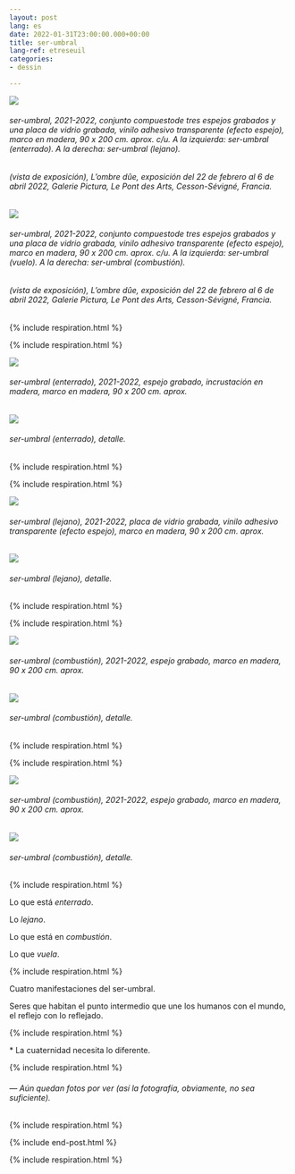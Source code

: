 ```yaml
---
layout: post
lang: es
date: 2022-01-31T23:00:00.000+00:00
title: ser-umbral
lang-ref: etreseuil
categories:
- dessin

---
```

![](/mepierdoparaver/imgs/etre-seuil-2021-2022-1-up.jpg)

###### _ser-umbral_, 2021-2022, conjunto compuestode tres espejos grabados y una placa de vidrio grabada, vinilo adhesivo transparente (efecto espejo), marco en madera, 90 x 200 cm. aprox. c/u. A la izquierda: _ser-umbral (enterrado)_. A la derecha: _ser-umbral (lejano)_.

###### (vista de exposición), _L’ombre dûe_, exposición del 22 de febrero al 6 de abril 2022, Galerie Pictura, Le Pont des Arts, Cesson-Sévigné, Francia.

![](/mepierdoparaver/imgs/etre-seuil-2021-2022-2-up.jpg)

###### _ser-umbral_, 2021-2022, conjunto compuestode tres espejos grabados y una placa de vidrio grabada, vinilo adhesivo transparente (efecto espejo), marco en madera, 90 x 200 cm. aprox. c/u. A la izquierda: _ser-umbral (vuelo)_. A la derecha: _ser-umbral (combustión)_.

###### (vista de exposición), _L’ombre dûe_, exposición del 22 de febrero al 6 de abril 2022, Galerie Pictura, Le Pont des Arts, Cesson-Sévigné, Francia.

{% include respiration.html %}

{% include respiration.html %}

![](/mepierdoparaver/imgs/etre-seuil-enterre-2021-2022-1_-up.jpg)

###### _ser-umbral (enterrado)_, 2021-2022, espejo grabado, incrustación en madera, marco en madera, 90 x 200 cm. aprox.

![](/mepierdoparaver/imgs/etre-seuil-enterre-2021-2022-6_-up.jpg)

###### _ser-umbral (enterrado)_, detalle.

{% include respiration.html %}

{% include respiration.html %}

![](/mepierdoparaver/imgs/etre-seuil-lointain-2021-2022-9_-up.jpg)

###### _ser-umbral (lejano)_, 2021-2022, placa de vidrio grabada, vinilo adhesivo transparente (efecto espejo), marco en madera, 90 x 200 cm. aprox.

![](/mepierdoparaver/imgs/etre-seuil-lointain-2021-2022-5-up.jpg)

###### _ser-umbral (lejano)_, detalle.

{% include respiration.html %}

{% include respiration.html %}

![](/mepierdoparaver/imgs/etre-seuil-combustion-2021-2022-2-up.jpg)

###### _ser-umbral (combustión)_, 2021-2022, espejo grabado, marco en madera, 90 x 200 cm. aprox.

![](/mepierdoparaver/imgs/etre-seuil-combustion-2021-2022-4-up.jpg)

###### _ser-umbral (combustión)_, detalle.

{% include respiration.html %}

{% include respiration.html %}

![](/mepierdoparaver/imgs/etre-seuil-vol-2021-2022-1-up.jpg)

###### _ser-umbral (combustión)_, 2021-2022, espejo grabado, marco en madera, 90 x 200 cm. aprox.

![](/mepierdoparaver/imgs/etre-seuil-vol-2021-2022-4-up.jpg)

###### _ser-umbral (combustión)_, detalle.

{% include respiration.html %}

Lo que está _enterrado_.

Lo _lejano_.

Lo que está en _combustión_.

Lo que _vuela_.

{% include respiration.html %}

Cuatro manifestaciones del ser-umbral.

Seres que habitan el punto intermedio que une los humanos con el mundo, el reflejo con lo reflejado.

{% include respiration.html %}

\* La cuaternidad necesita lo diferente.

{% include respiration.html %}

###### — _Aún quedan fotos por ver (así la fotografía, obviamente, no sea suficiente)._

{% include respiration.html %}

{% include end-post.html %}

{% include respiration.html %}